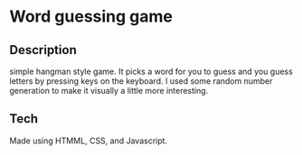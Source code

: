 # Word guessing game
## Description
simple hangman style game. It picks a word for you to guess and you guess letters by pressing keys on the keyboard. I used some random number generation to make it visually a little more interesting. 

## Tech
Made using HTMML, CSS, and Javascript.
